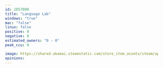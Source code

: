 ```yaml
---
id: 2057000
title: "Language Lab"
windows: "true"
mac: "false"
linux: false
positive: 0
negative: 0
estimated_owners: "0 - 0"
peak_ccu: 0

image: https://shared.akamai.steamstatic.com/store_item_assets/steam/apps/2057000/header.jpg?t=1669935843
opinions:
---
```

